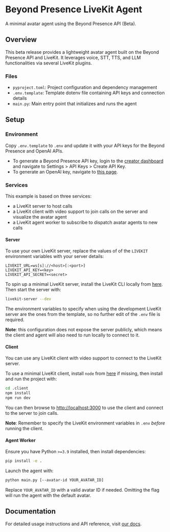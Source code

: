 # Beyond Presence LiveKit Agent

A minimal avatar agent using the Beyond Presence API (Beta).

## Overview

This beta release provides a lightweight avatar agent built on the Beyond Presence API and LiveKit.
It leverages voice, STT, TTS, and LLM functionalities via several LiveKit plugins.

### Files

- `pyproject.toml`: Project configuration and dependency management
- `.env.template`: Template dotenv file containing API keys and connection details
- `main.py`: Main entry point that initializes and runs the agent

## Setup

### Environment

Copy `.env.template` to `.env` and update it with your API keys for the Beyond Presence and OpenAI APIs.

- To generate a Beyond Presence API key, login to the [creator dashboard](https://app.bey.chat) and navigate to Settings > API Keys > Create API Key.
- To generate an OpenAI key, navigate to [this page](https://platform.openai.com/settings/organization/api-keys).

### Services

This example is based on three services:

- a LiveKit server to host calls
- a LiveKit client with video support to join calls on the server and visualize the avatar agent
- a LiveKit agent worker to subscribe to dispatch avatar agents to new calls

#### Server

To use your own LiveKit server, replace the values of of the `LIVEKIT` environment variables with your server details:

```
LIVEKIT_URL=ws[s]://<host>[:<port>]
LIVEKIT_API_KEY=<key>
LIVEKIT_API_SECRET=<secret>
```

To spin up a minimal LiveKit server, install the LiveKit CLI locally from [here](https://docs.livekit.io/home/self-hosting/server-setup/#install-livekit-server).
Then start the server with:

```sh
livekit-server --dev
```

The environment variables to specify when using the development LiveKit server are the ones from the template, so no further edit of the `.env` file is required.

**Note**: this configuration does not expose the server publicly, which means the client and agent will also need to run locally to connect to it.

#### Client

You can use any LiveKit client with video support to connect to the LiveKit server.

To use a minimal LiveKit client, install `node` from [here](https://nodejs.org/en/download) if missing, then install and run the project with:

```sh
cd .client
npm install
npm run dev
```

You can then browse to <http://localhost:3000> to use the client and connect to the server to join calls.

**Note**: Remember to specify the LiveKit environment variables in `.env` _before_ running the client.

#### Agent Worker

Ensure you have Python `>=3.9` installed, then install dependencies:

```sh
pip install -e .
```

Launch the agent with:

```sh
python main.py [--avatar-id YOUR_AVATAR_ID]
```

Replace `YOUR_AVATAR_ID` with a valid avatar ID if needed.
Omitting the flag will run the agent with the default avatar.

## Documentation

For detailed usage instructions and API reference, visit [our docs](https://docs.bey.dev/integration/livekit).
